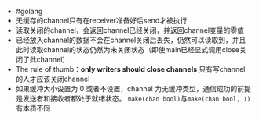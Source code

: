 - #golang
- 无缓存的channel只有在receiver准备好后send才被执行
- 读取关闭的channel，会返回channel已经关闭，并返回channel变量的零值
- 已经放入channel的数据不会在channel关闭后丢失，仍然可以读取到，并且此时读取channel的状态仍然为未关闭状态（即使main已经显式调用close关闭了此channel）
- The rule of thumb：**only writers should close channels**
  只有写channel的人才应该关闭channel
- 如果缓冲大小设置为 0 或者不设置，channel 为无缓冲类型，通信成功的前提是发送者和接收者都处于就绪状态。
  `make(chan bool)`与`make(chan bool, 1)`有本质不同